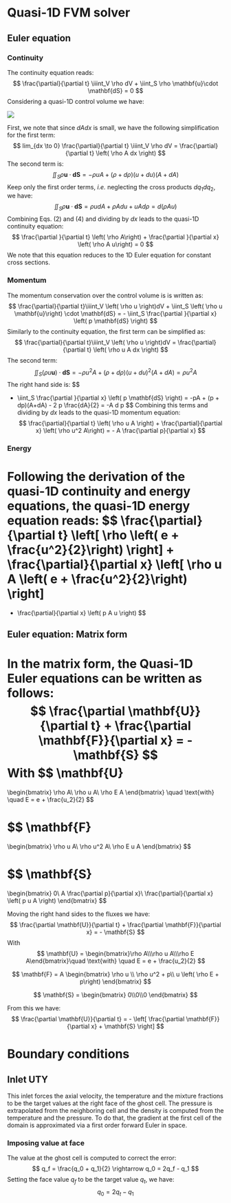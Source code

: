 # Quasi-1D FVM solver

## Euler equation

### Continuity 

The continuity equation reads:
$$
\frac{\partial}{\partial t} \iiint_V \rho dV + \iint_S \rho \mathbf{u}\cdot \mathbf{dS} = 0
$$
Considering a quasi-1D control volume we have:

![](C:\Users\quent\PycharmProjects\one_dimensional_fv_solver\doc\cv.svg)

First, we note that since $dAdx$ is small, we have the following simplification for the first term: 
$$
lim_{dx \to 0} \frac{\partial}{\partial t} \iiint_V \rho dV = \frac{\partial}{\partial t} \left( \rho A dx \right)
$$
The second term is:
$$
\iint_S \rho \mathbf{u}\cdot \mathbf{dS} = -\rho u A + (\rho +d\rho)(u + du)(A+dA)
$$
Keep only the first order terms, _i.e._ neglecting the cross products $dq_1dq_2$, we have:
$$
\iint_S \rho \mathbf{u}\cdot \mathbf{dS} = \rho u dA + \rho A du + u A d\rho  = d \left(  \rho A u\right)
$$
Combining Eqs. (2) and (4) and dividing by $dx$ leads to the quasi-1D continuity equation:
$$
\frac{\partial }{\partial t} \left( \rho A\right) + \frac{\partial }{\partial x} \left( \rho A u\right) = 0
$$
We note that this equation reduces to the 1D Euler equation for constant cross sections.

### Momentum

The momentum conservation over the control volume is is written as:
$$
\frac{\partial}{\partial t}\iiint_V \left( \rho u \right)dV + \iint_S \left( \rho u  \mathbf{u}\right) \cdot \mathbf{dS} = - \iint_S \frac{\partial }{\partial x} \left( p \mathbf{dS} \right)
$$
Similarly to the continuity equation, the first term can be simplified as:
$$
\frac{\partial}{\partial t}\iiint_V \left( \rho u \right)dV = \frac{\partial}{\partial t} \left( \rho u A dx \right)
$$
The second term:
$$
\iint_S \left( \rho u  \mathbf{u}\right) \cdot \mathbf{dS} = -\rho u^2 A + (\rho +d\rho)(u + du)^2(A+dA) = \rho u^2 A
$$
The right hand side is:
$$
- \iint_S \frac{\partial }{\partial x} \left( p \mathbf{dS} \right) = -pA + (p + dp)(A+dA) - 2 p \frac{dA}{2} = -A d p
$$
Combining this terms and dividing by $dx$ leads to the quasi-1D momentum equation:
$$
\frac{\partial}{\partial t} \left( \rho u A \right) + \frac{\partial}{\partial x} \left( \rho u^2 A\right) = - A \frac{\partial p}{\partial x}
$$

### Energy

Following the derivation of the quasi-1D continuity and energy equations, the quasi-1D energy equation reads:
$$
\frac{\partial}{\partial t} \left[ \rho \left( e + \frac{u^2}{2}\right) \right] + \frac{\partial}{\partial x} \left[ \rho u A \left( e + \frac{u^2}{2}\right) \right] 
=
- \frac{\partial}{\partial x} \left( p A u \right)
$$


## Euler equation: Matrix form

In the matrix form, the Quasi-1D Euler equations can be written as follows:
$$
\frac{\partial \mathbf{U}}{\partial t} + \frac{\partial \mathbf{F}}{\partial x} = - \mathbf{S}
$$
With
$$
\mathbf{U}
 = 
 \begin{bmatrix}
\rho A\\
\rho u A\\
\rho E A
\end{bmatrix}
\quad \text{with} \quad E = e + \frac{u_2}{2}
$$

$$
\mathbf{F}
 = 
 \begin{bmatrix}
\rho u A\\
\rho u^2 A\\
\rho E u A
\end{bmatrix}
$$

$$
\mathbf{S}
 = 
 \begin{bmatrix}
0\\
A \frac{\partial p}{\partial x}\\
\frac{\partial}{\partial x} \left( p u A \right)
\end{bmatrix}
$$

Moving the right hand sides to the fluxes we have:
$$
\frac{\partial \mathbf{U}}{\partial t} + \frac{\partial \mathbf{F}}{\partial x} = - \mathbf{S}
$$
With
$$
\mathbf{U} =  \begin{bmatrix}\rho A\\\rho u A\\\rho E A\end{bmatrix}\quad \text{with} \quad E = e + \frac{u_2}{2}
$$

$$
\mathbf{F} =  A \begin{bmatrix}
\rho u \\
\rho u^2 + p\\
u \left( \rho E + p\right)
\end{bmatrix}
$$

$$
\mathbf{S} =  
\begin{bmatrix}
0\\0\\0
\end{bmatrix}
$$

From this we have:
$$
\frac{\partial \mathbf{U}}{\partial t} = - \left[ \frac{\partial \mathbf{F}}{\partial x} + \mathbf{S} \right]
$$

# Boundary conditions

## Inlet UTY

This inlet forces the axial velocity, the temperature and the mixture fractions to be the target values at the right face of the ghost cell. The pressure is extrapolated from the neighboring cell and the density is computed from the temperature and the pressure. To do that, the gradient at the first cell of the domain is approximated via a first order forward Euler in space.

### Imposing value at face

The value at the ghost cell is computed to correct the error:
$$
q_f = \frac{q_0 + q_1}{2} \rightarrow q_0 = 2q_f - q_1
$$
Setting the face value $q_f$ to be the target value $q_t$, we have:
$$
q_0 = 2q_t - q_1
$$
